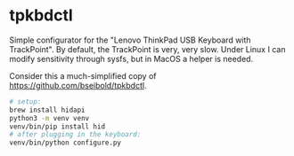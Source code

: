 # tpkbdctl

Simple configurator for the "Lenovo ThinkPad USB Keyboard with TrackPoint". 
By default, the TrackPoint is very, very slow. Under Linux I can modify sensitivity through sysfs, but in MacOS a helper is needed.

Consider this a much-simplified copy of https://github.com/bseibold/tpkbdctl.

```sh
# setup:
brew install hidapi
python3 -m venv venv
venv/bin/pip install hid
# after plugging in the keyboard:
venv/bin/python configure.py
```
